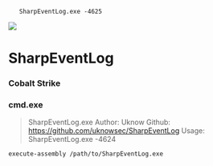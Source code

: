 
       SharpEventLog.exe -4625
![](https://github.com/uknowsec/SharpEventLog/blob/master/images.png)
# SharpEventLog
### Cobalt Strike
### cmd.exe
> SharpEventLog.exe
Author: Uknow
Github: https://github.com/uknowsec/SharpEventLog
Usage: SharpEventLog.exe -4624
```
execute-assembly /path/to/SharpEventLog.exe
